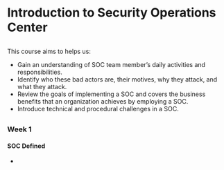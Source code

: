 # Introduction to Security Operations Center
##
This course aims to helps us: 
- Gain an understanding of SOC team member’s daily activities and responsibilities.
- Identify who these bad actors are, their motives, why they attack, and what they attack.
- Review the goals of implementing a SOC and covers the business benefits that an organization achieves by employing a SOC.
- Introduce technical and procedural challenges in a SOC.
##

### Week 1
#### SOC Defined
- 
